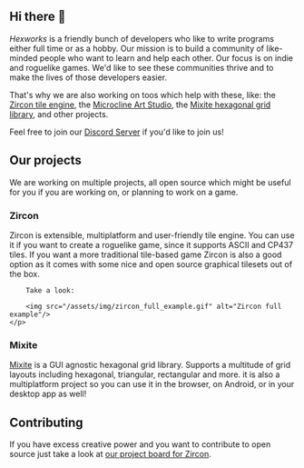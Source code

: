 ## Hi there 👋

<p>
    <em>Hexworks</em> is a friendly bunch of developers who like to write programs either full time or as a hobby.
    Our mission is to build a community of like-minded people who want to learn and help each other. Our focus is
    on indie and roguelike games. We'd like to see these communities thrive and to make the lives of those developers easier.
</p>
<p>
    That's why we are also working on toos which help with these, like:
    the <a href="https://hexworks.org/projects/zircon/">Zircon tile engine</a>,
    the <a href="https://github.com/Hexworks/microcline">Microcline Art Studio</a>,
    the <a href="https://github.com/Hexworks/mixite">Mixite hexagonal grid library</a>,
    and other projects.
</p>
<p>
    Feel free to join our <a href="https://discord.com/invite/vSNgvBh">Discord Server</a> if you'd like to join us!
</p>
    
<h2>Our projects</h2>

  <p>
        We are working on multiple projects, all open source which might be useful for you
        if you are working on, or planning to work on a game.
    </p>

  <h3>Zircon</h3>

  <p>
       Zircon is extensible, multiplatform and user-friendly tile engine. You can use it
        if you want to create a roguelike game, since it supports ASCII and CP437 tiles.
        If you want a more traditional tile-based game Zircon is also a good option as it
        comes with some nice and open source graphical tilesets out of the box.

        Take a look:

        <img src="/assets/img/zircon_full_example.gif" alt="Zircon full example"/>
    </p>

  <h3>Mixite</h3>

  <p>
        <a href="https://github.com/Hexworks/mixite">Mixite</a> is a GUI agnostic hexagonal grid
        library. Supports a multitude of grid layouts including hexagonal, triangular, rectangular
        and more. it is also a multiplatform project so you can use it in the browser, on
        Android, or in your desktop app as well!
    </p>

   <h2>Contributing</h2>

  <p>
        If you have excess creative power and you want to contribute to open source just
        take a look at <a href="https://github.com/Hexworks/zircon/projects/2">our project board for Zircon</a>.
    </p>
